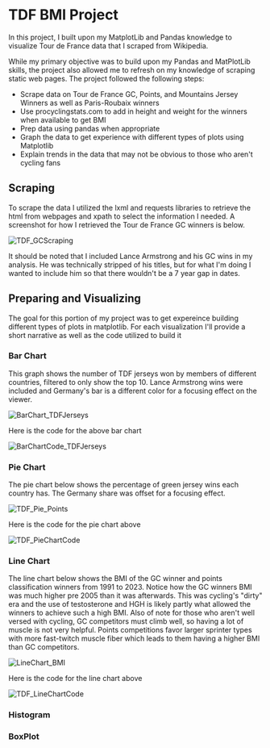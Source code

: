 # TDF BMI Project

In this project, I built upon my MatplotLib and Pandas knowledge to visualize Tour de France data that I scraped from Wikipedia. 

While my primary objective was to build upon my Pandas and MatPlotLib skills, the project also allowed me to refresh on my knowledge of scraping static web pages. 
The project followed the following steps:
  * Scrape data on Tour de France GC, Points, and Mountains Jersey Winners as well as Paris-Roubaix winners
  * Use procyclingstats.com to add in height and weight for the winners when available to get BMI
  * Prep data using pandas when appropriate
  * Graph the data to get experience with different types of plots using Matplotlib
  * Explain trends in the data that may not be obvious to those who aren't cycling fans

## Scraping
To scrape the data I utilized the lxml and requests libraries to retrieve the html from webpages and xpath to select the information I needed.
A screenshot for how I retrieved the Tour de France GC winners is below.

![TDF_GCScraping](https://github.com/grantcotherman/TDF_BMI_Project/assets/94634170/e87920b6-9f93-4fce-b27b-8f6dd1171d1e)

It should be noted that I included Lance Armstrong and his GC wins in my analysis. He was technically stripped of his titles, but for what I'm doing I wanted to include him so that there wouldn't be a 7 year gap in dates. 

## Preparing and Visualizing 

The goal for this portion of my project was to get expereince building different types of plots in matplotlib. For each visualization I'll provide a short narrative as well as the code utilized to build it

### Bar Chart
This graph shows the number of TDF jerseys won by members of different countries, filtered to only show the top 10. Lance Armstrong wins were included and Germany's bar is a different color for a focusing effect on the viewer. 


![BarChart_TDFJerseys](https://github.com/grantcotherman/TDF_BMI_Project/assets/94634170/56e1c42e-7666-4067-a699-ef021ef2cbc7)

Here is the code for the above bar chart

![BarChartCode_TDFJerseys](https://github.com/grantcotherman/TDF_BMI_Project/assets/94634170/9873af6f-b245-47ad-ae84-65c2ffaf29b2)

### Pie Chart

The pie chart below shows the percentage of green jersey wins each country has. The Germany share was offset for a focusing effect. 

![TDF_Pie_Points](https://github.com/grantcotherman/TDF_BMI_Project/assets/94634170/14b615b7-add3-4e00-85f2-3e12f10318c7)

Here is the code for the pie chart above

![TDF_PieChartCode](https://github.com/grantcotherman/TDF_BMI_Project/assets/94634170/e706a92c-c62d-4d0e-aa44-e6ff3f7224ce)

### Line Chart

The line chart below shows the BMI of the GC winner and points classification winners from 1991 to 2023. Notice how the GC winners BMI was much higher pre 2005 than it was afterwards. This was cycling's "dirty" era and the use of testosterone and HGH is likely partly what allowed the winners to achieve such a high BMI. Also of note for those who aren't well versed with cycling, GC competitors must climb well, so having a lot of muscle is not very helpful. Points competitions favor larger sprinter types with more fast-twitch muscle fiber which leads to them having a higher BMI than GC competitors.

![LineChart_BMI](https://github.com/grantcotherman/TDF_BMI_Project/assets/94634170/cb00bf4e-dfca-494c-b88c-6a387e7e66bf)

Here is the code for the line chart above

![TDF_LineChartCode](https://github.com/grantcotherman/TDF_BMI_Project/assets/94634170/b73be7a8-5bfa-4900-8d35-016463b0908a)

### Histogram

### BoxPlot






